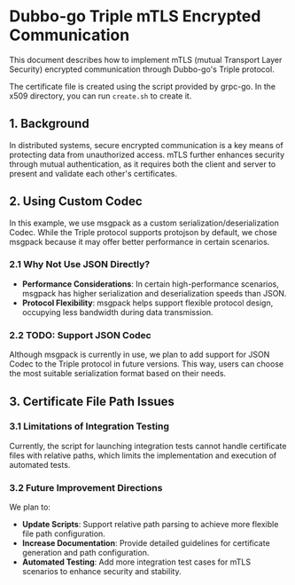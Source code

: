 # Dubbo-go Triple mTLS Encrypted Communication

This document describes how to implement mTLS (mutual Transport Layer Security) encrypted communication through Dubbo-go's Triple protocol.

The certificate file is created using the script provided by grpc-go. In the x509 directory, you can run `create.sh` to create it.

## 1. Background

In distributed systems, secure encrypted communication is a key means of protecting data from unauthorized access. mTLS further enhances security through mutual authentication, as it requires both the client and server to present and validate each other's certificates.

## 2. Using Custom Codec

In this example, we use msgpack as a custom serialization/deserialization Codec. While the Triple protocol supports protojson by default, we chose msgpack because it may offer better performance in certain scenarios.

### 2.1 Why Not Use JSON Directly?

- **Performance Considerations**: In certain high-performance scenarios, msgpack has higher serialization and deserialization speeds than JSON.
- **Protocol Flexibility**: msgpack helps support flexible protocol design, occupying less bandwidth during data transmission.

### 2.2 TODO: Support JSON Codec

Although msgpack is currently in use, we plan to add support for JSON Codec to the Triple protocol in future versions. This way, users can choose the most suitable serialization format based on their needs.

## 3. Certificate File Path Issues

### 3.1 Limitations of Integration Testing

Currently, the script for launching integration tests cannot handle certificate files with relative paths, which limits the implementation and execution of automated tests.

### 3.2 Future Improvement Directions

We plan to:
- **Update Scripts**: Support relative path parsing to achieve more flexible file path configuration.
- **Increase Documentation**: Provide detailed guidelines for certificate generation and path configuration.
- **Automated Testing**: Add more integration test cases for mTLS scenarios to enhance security and stability.
